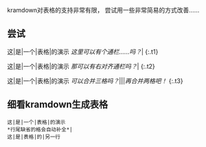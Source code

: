 kramdown对表格的支持非常有限，
尝试用一些非常简易的方式改善……

## 尝试

这|是|一个|表格|的演示
_这里可以有个通栏……吗？_|
{:.t1}
<style>
.t1 tr:nth-of-type(2) td { border: 0 }
.t1 tr:nth-of-type(2) td:first-child { position: absolute }
</style>

这|是|一个|表格|的演示
_那可以有右对齐通栏吗？_|
{:.t2}
<style>
.t2 tr:nth-of-type(2) td { border: 0 }
.t2 tr:nth-of-type(2) { position: relative }
.t2 tr:nth-of-type(2) td:first-child{
    position: absolute;
	text-align: right;
    width: 100%;
    box-sizing: border-box;
}
</style>

这|是|一个|表格|的演示
*可以合并三格吗？*|||*再合并两格吧！*
{:.t3}
<style>
.t3 tr:nth-of-type(2) td { border: 0 }
.t3 tr:nth-of-type(2) td:is(:first-child,:nth-child(4)){
	position:absolute;
	border-left:initial
}
</style>

## 细看kramdown生成表格
```
这|是|一个|表格|的演示
*行尾缺省的格会自动补全*|
这|是|表格|的|另一行
```
